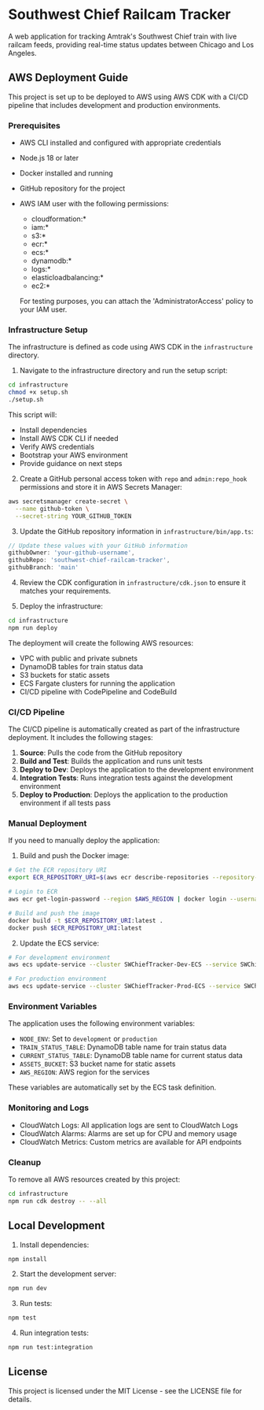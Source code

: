 # Southwest Chief Railcam Tracker

A web application for tracking Amtrak's Southwest Chief train with live railcam feeds, providing real-time status updates between Chicago and Los Angeles.

## AWS Deployment Guide

This project is set up to be deployed to AWS using AWS CDK with a CI/CD pipeline that includes development and production environments.

### Prerequisites

- AWS CLI installed and configured with appropriate credentials
- Node.js 18 or later
- Docker installed and running
- GitHub repository for the project
- AWS IAM user with the following permissions:
  - cloudformation:*
  - iam:*
  - s3:*
  - ecr:*
  - ecs:*
  - dynamodb:*
  - logs:*
  - elasticloadbalancing:*
  - ec2:*
  
  For testing purposes, you can attach the 'AdministratorAccess' policy to your IAM user.

### Infrastructure Setup

The infrastructure is defined as code using AWS CDK in the `infrastructure` directory.

1. Navigate to the infrastructure directory and run the setup script:

```bash
cd infrastructure
chmod +x setup.sh
./setup.sh
```

This script will:
- Install dependencies
- Install AWS CDK CLI if needed
- Verify AWS credentials
- Bootstrap your AWS environment
- Provide guidance on next steps

2. Create a GitHub personal access token with `repo` and `admin:repo_hook` permissions and store it in AWS Secrets Manager:

```bash
aws secretsmanager create-secret \
  --name github-token \
  --secret-string YOUR_GITHUB_TOKEN
```

3. Update the GitHub repository information in `infrastructure/bin/app.ts`:

```typescript
// Update these values with your GitHub information
githubOwner: 'your-github-username',
githubRepo: 'southwest-chief-railcam-tracker',
githubBranch: 'main'
```

4. Review the CDK configuration in `infrastructure/cdk.json` to ensure it matches your requirements.

5. Deploy the infrastructure:

```bash
cd infrastructure
npm run deploy
```

The deployment will create the following AWS resources:
- VPC with public and private subnets
- DynamoDB tables for train status data
- S3 buckets for static assets
- ECS Fargate clusters for running the application
- CI/CD pipeline with CodePipeline and CodeBuild

### CI/CD Pipeline

The CI/CD pipeline is automatically created as part of the infrastructure deployment. It includes the following stages:

1. **Source**: Pulls the code from the GitHub repository
2. **Build and Test**: Builds the application and runs unit tests
3. **Deploy to Dev**: Deploys the application to the development environment
4. **Integration Tests**: Runs integration tests against the development environment
5. **Deploy to Production**: Deploys the application to the production environment if all tests pass

### Manual Deployment

If you need to manually deploy the application:

1. Build and push the Docker image:

```bash
# Get the ECR repository URI
export ECR_REPOSITORY_URI=$(aws ecr describe-repositories --repository-names traintracker-dev --query 'repositories[0].repositoryUri' --output text)

# Login to ECR
aws ecr get-login-password --region $AWS_REGION | docker login --username AWS --password-stdin $AWS_ACCOUNT_ID.dkr.ecr.$AWS_REGION.amazonaws.com

# Build and push the image
docker build -t $ECR_REPOSITORY_URI:latest .
docker push $ECR_REPOSITORY_URI:latest
```

2. Update the ECS service:

```bash
# For development environment
aws ecs update-service --cluster SWChiefTracker-Dev-ECS --service SWChiefTracker-Dev-Service --force-new-deployment

# For production environment
aws ecs update-service --cluster SWChiefTracker-Prod-ECS --service SWChiefTracker-Prod-Service --force-new-deployment
```

### Environment Variables

The application uses the following environment variables:

- `NODE_ENV`: Set to `development` or `production`
- `TRAIN_STATUS_TABLE`: DynamoDB table name for train status data
- `CURRENT_STATUS_TABLE`: DynamoDB table name for current status data
- `ASSETS_BUCKET`: S3 bucket name for static assets
- `AWS_REGION`: AWS region for the services

These variables are automatically set by the ECS task definition.

### Monitoring and Logs

- CloudWatch Logs: All application logs are sent to CloudWatch Logs
- CloudWatch Alarms: Alarms are set up for CPU and memory usage
- CloudWatch Metrics: Custom metrics are available for API endpoints

### Cleanup

To remove all AWS resources created by this project:

```bash
cd infrastructure
npm run cdk destroy -- --all
```

## Local Development

1. Install dependencies:

```bash
npm install
```

2. Start the development server:

```bash
npm run dev
```

3. Run tests:

```bash
npm test
```

4. Run integration tests:

```bash
npm run test:integration
```

## License

This project is licensed under the MIT License - see the LICENSE file for details.
